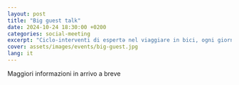 ```yaml
---
layout: post
title: "Big guest talk"
date: 2024-10-24 18:30:00 +0200
categories: social-meeting
excerpt: "Ciclo-interventi di espertǝ nel viaggiare in bici, ogni giorno e anche nel tempo libero"
cover: assets/images/events/big-guest.jpg
lang: it
---
```


Maggiori informazioni in arrivo a breve
